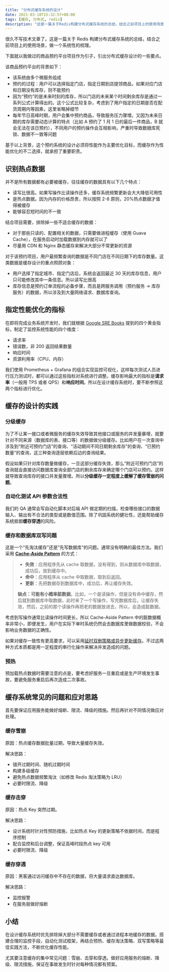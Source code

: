 ```yaml
---
title: "分布式缓存系统的设计"
date: 2021-03-18T15:32:57+08:00
tags: [缓存, 分布式, redis]
description: "这是一篇关于Redis构建分布式缓存系统的总结，结合之前项目上的使用场景，做一个系统性的梳理。"
---
```


很久不写技术文章了。这是一篇关于 Redis 构建分布式缓存系统的总结，结合之前项目上的使用场景，做一个系统性的梳理。

下面就以我做过的商品预约平台项目作为引子，引出分布式缓存设计的一些要点。

该商品预约平台的背景如下：

- 该系统由多个微服务组成
- 预约的过程：用户可以选择指定门店，指定日期到店提领商品，如果对应门店和日期没有库存，则不能预约
- 因为“预约”的是未来时刻的库存，所以门店的未来某个时间剩余库存是通过一系列公式计算得出的。这个公式比较复杂，考虑到了用户指定的日期是否在配货周期内等因素，这里省略掉细节
- 每年节日高峰时期，用户会集中预约商品，导致服务压力骤增。又因为未来日期的库存需要动态计算的特点（比如 A 预约了 1 月 1 日的最后一件商品，B 就会无法在该日预约），不同用户的预约操作会互相影响，严重时导致数据库死锁、数据不一致等问题

基于以上背景，这个预约系统的设计必须将性能作为主要优化目标，而缓存作为性能优化的不二选择，就承担了重要职责。

## 识别热点数据

并不是所有数据都有必要被缓存，往往缓存的数据具有以下几个特点：

- 读写比很高。如果写操作比读操作还多，缓存系统频繁更新会大大降低可用性
- 是热点数据。因为内存的价格昂贵，所以按照 2-8 原则，20%热点数据才值得被缓存
- 能够容忍短时间的不一致

结合项目需要，排除掉一些不适合缓存的数据：

- 对于那些只读的、配置相关的数据，只需要做进程缓存（使用 Guava Cache），在服务启动时加载数据到内存就可以了
- 尽量用 CDN 和 Nginx 静态缓存来解决大部分不常更新的资源

对于该预约项目，用户最频繁查询的数据是不同门店在不同日期下的库存数量。这类数据是缓存设计的重点照顾对象：

- 用户选择了指定城市、指定门店后，系统会返回最近 30 天的库存信息，用户只可能修改其中一条信息。所以读写比很高
- 库存信息是预约订单流程的必备步骤，而且是跨服务调用（预约服务 -> 库存服务）的数据，所以涉及到大量网络请求、数据库查询。

## 指定性能优化的指标

在即将完成业务系统开发时，我们就根据 [Google SRE Books](https://sre.google/books/) 提到的四个黄金指标，制定了监控系统性能的四个维度：

- 请求率
- 错误数，非 200 返回结果数量
- 响应时间
- 资源利用率（CPU、内存）

我们使用 Prometheus + Grafana 的组合实现监控可视化，这样每次测试人员进行压力测试时，都可以通过这些指标对系统进行调整。缓存影响最大的指标是**请求率**（一般用 TPS 或者 QPS）和**响应时间**。所以在设计缓存系统时，要不断参照这两个指标进行优化。

## 缓存的设计的实践

### 分级缓存

为了不让某一接口或者微服务的缓存失效导致其他接口或服务的并发量暴增，就要针对不同来源（数据库的表、接口等）的数据做分级缓存。比如用户在一次查询中涉及到“附近可预约门店”的查询、“活动期间不同日期剩余库存”的查询、“已预约数量“的查询，这三种查询逐层依赖后边的查询结果。

假设如果只针对库存数量做缓存，一旦这部分缓存失效，那么“附近可预约门店”的查询就会直接访问数据库查询全部门店的剩余库存来确定哪个门店可以预约。这样就导致查询库存的接口并发量骤增。所以**分级缓存一定程度上缓解了缓存雪崩的问题**。

### 自动化测试 API 参数合法性

我们的 QA 通常会写自动化脚本对后端 API 做定期的扫描，检查哪些接口的数据输入、输出有不合法的类型或是数值范围。除了巩固系统的健壮性，还能帮助缓存系统抵御**缓存穿透**的风险。

### 缓存和数据库双写问题

这是一个“先淘汰缓存"还是”先写数据库“的问题。通常没有明确的最佳方法。我们采用 [**Cache-Aside Pattern**](https://dzone.com/articles/cache-aside-pattern) 的方式：

> - **失效**：应用程序先从 cache 取数据，没有得到，则从数据库中取数据，成功后，放到缓存中。
> - **命中**：应用程序从 cache 中取数据，取到后返回。
> - **更新**：先把数据存到数据库中，成功后，再让缓存失效。
>
> **缺点：可能有小概率脏数据**。比如，一个是读操作，但是没有命中缓存，然后就到数据库中取数据，此时来了一个写操作，写完数据库后，让缓存失效，然后，之前的那个读操作再把老的数据放进去，所以，会造成脏数据。

考虑到写操作通常比读操作时间更长，所以 Cache-Aside Pattern 中的脏数据概率非常小，即便发生，用户在实际下单时系统仍然会去数据库里做数据校验，不会影响业务数据的正确性。

如果对缓存一致性有更高要求，可以采用[延时双删策略或异步更新缓存](https://juejin.cn/post/6844903805641818120)。不过这两种方式本质都是用一定程度的串行化操作来解决并发造成的问题。

### 预热

预加载热点数据时需要注意的点是，要考虑好服务一旦重启或是生产环境发生事故，要避免服务重启后再次造成二次事故。

## 缓存系统常见的问题和应对思路

首先要保证应用服务能做好熔断、限流、降级的措施。然后再针对不同情况做应对处理。

### 缓存雪崩

原因：热点缓存数据批量过期，导致大量缓存失效。

解决思路：

- 错开过期时间、随机过期时间
- 构建多级缓存
- 避免热点数据频繁淘汰（如修改 Redis 淘汰策略为 LRU）
- 必要时限流、降级

### 缓存击穿

原因：热点 Key 突然过期。

解决思路：

- 设计系统时针对性预防措施，比如热点 Key 的更新策略不依据时间，而是程序控制
- 配合监控和后台调整，保证高峰时段热点 key 可用
- 必要时限流、降级

### 缓存穿透

原因：黑客通过访问缓存中不存在的数据，将大量请求直达数据库。

解决思路：

- 监控报警
- 在服务层做好熔断

## 小结

在设计缓存系统时优先排除掉大部分不需要缓存或者通过进程本地缓存的数据。搭建合理的监控手段，自动化测试框架，再结合预热、缓存淘汰策略、双写策略等最佳实践方法，不断优化缓存性能。

尤其要注意缓存的集中常见问题：雪崩、击穿和穿透。做好应用服务的熔断、降级、限流措施，保证在事故发生时针对每种情况都有预案。
